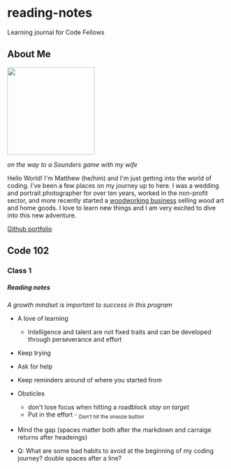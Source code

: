 # reading-notes
Learning journal for Code Fellows

## About Me

<img src="https://user-images.githubusercontent.com/106119331/170121988-12ab9569-1f92-43df-90c4-e6ec3e9a202f.jpg" width=200>

*on the way to a Sounders game with my wife*

Hello World! I'm Matthew (he/him) and I'm just getting into the world of coding. I've been a few places on my journey up to here. I was a wedding and portrait photographer for over ten years, worked in the non-profit sector, and more recently started a [woodworking business](https://www.zoewoodworks.com) selling wood art and home goods. I love to learn new things and I am very excited to dive into this new adventure. 
  
[Github portfolio](https://github.com/MatthewGebhart)


## Code 102

### Class 1

##### Reading notes

*A growth mindset is important to success in this program*
- A love of learning
  - Intelligence and talent are not fixed traits and can be developed through perseverance and effort
- Keep trying
- Ask for help
- Keep reminders around of where you started from
- Obsticles
  - don't lose focus when hitting a roadblock *stay on target* 
  - Put in the effort - <sub>Don't hit the snooze button</sub> 


- Mind the gap (spaces matter both after the markdown and carraige returns after headeings)
- Q: What are some bad habits to avoid at the beginning of my coding journey? double spaces after a line?


  
